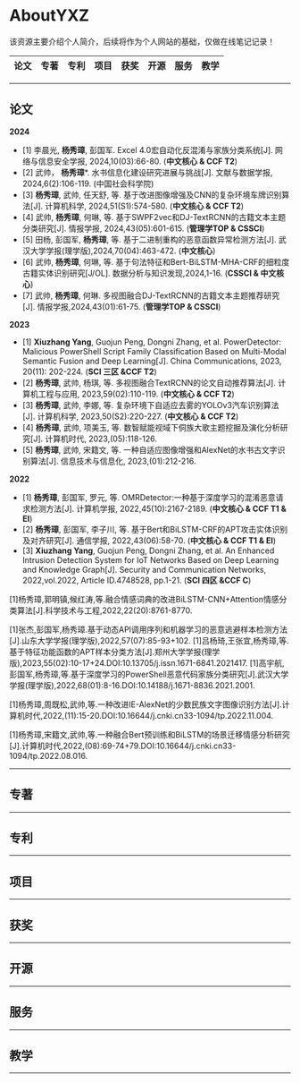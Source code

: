 # AboutYXZ
该资源主要介绍个人简介，后续将作为个人网站的基础，仅做在线笔记记录！


 论文 |  专著 |  专利 | 项目 | 获奖 | 开源 | 服务 | 教学
 ---- | ---- | ---- | ---- | ---- | ---- | ---- | ----


---

## 论文

**2024**
- [1] 李晨光, **杨秀璋**, 彭国军. Excel 4.0宏自动化反混淆与家族分类系统[J]. 网络与信息安全学报, 2024,10(03):66-80. (**中文核心 & CCF T2**)
- [2] 武帅， **杨秀璋***. 水书信息化建设研究进展与挑战[J]. 文献与数据学报, 2024,6(2):106-119. (中国社会科学院)
- [3] **杨秀璋**, 武帅, 任天舒, 等. 基于改进图像增强及CNN的复杂环境车牌识别算法[J]. 计算机科学, 2024,51(S1):574-580. (**中文核心 & CCF T2**)
- [4] 武帅, **杨秀璋**, 何琳, 等. 基于SWPF2vec和DJ-TextRCNN的古籍文本主题分类研究[J]. 情报学报, 2024,43(05):601-615. (**管理学TOP & CSSCI**)
- [5] 田杨, 彭国军, **杨秀璋**, 等. 基于二进制重构的恶意函数异常检测方法[J]. 武汉大学学报(理学版),2024,70(04):463-472. (**中文核心**)
- [6] 武帅, **杨秀璋**, 何琳, 等. 基于句法特征和Bert-BiLSTM-MHA-CRF的细粒度古籍实体识别研究[J/OL]. 数据分析与知识发现,2024,1-16. (**CSSCI & 中文核心**)
- [7] 武帅, **杨秀璋**, 何琳. 多视图融合DJ-TextRCNN的古籍文本主题推荐研究[J]. 情报学报,2024,43(01):61-75. (**管理学TOP & CSSCI**)

**2023**
- [1] **Xiuzhang Yang**, Guojun Peng, Dongni Zhang, et al. PowerDetector: Malicious PowerShell Script Family Classification Based on Multi-Modal Semantic Fusion and Deep Learning[J]. China Communications, 2023, 20(11): 202-224. (**SCI 三区 &CCF T2**)
- [2] **杨秀璋**, 武帅, 杨琪, 等. 多视图融合TextRCNN的论文自动推荐算法[J]. 计算机工程与应用, 2023,59(02):110-119. (**中文核心 & CCF T2**)
- [3] **杨秀璋**, 武帅, 李娜, 等. 复杂环境下自适应去雾的YOLOv3汽车识别算法[J]. 计算机科学, 2023,50(S2):220-227. (**中文核心 & CCF T2**)
- [4] **杨秀璋**, 武帅, 项美玉, 等. 数智赋能视域下侗族大歌主题挖掘及演化分析研究[J]. 计算机时代, 2023,(05):118-126.
- [5] **杨秀璋**, 武帅, 宋籍文, 等. 一种自适应图像增强和AlexNet的水书古文字识别算法[J]. 信息技术与信息化, 2023,(01):212-216.

**2022**
- [1] **杨秀璋**, 彭国军, 罗元, 等. OMRDetector:一种基于深度学习的混淆恶意请求检测方法[J]. 计算机学报, 2022,45(10):2167-2189.  (**中文核心 & CCF T1 & EI**)
- [2] **杨秀璋**, 彭国军, 李子川, 等. 基于Bert和BiLSTM-CRF的APT攻击实体识别及对齐研究[J]. 通信学报, 2022,43(06):58-70. (**中文核心 & CCF T1 & EI**)
- [3] **Xiuzhang Yang**, Guojun Peng, Dongni Zhang, et al. An Enhanced Intrusion Detection System for IoT Networks Based on Deep Learning and Knowledge Graph[J]. Security and Communication Networks, 2022,vol.2022, Article ID.4748528, pp.1-21. (**SCI 四区 &CCF C**)

[1]杨秀璋,郭明镇,候红涛,等.融合情感词典的改进BiLSTM-CNN+Attention情感分类算法[J].科学技术与工程,2022,22(20):8761-8770.

[1]张杰,彭国军,杨秀璋.基于动态API调用序列和机器学习的恶意逃避样本检测方法[J].山东大学学报(理学版),2022,57(07):85-93+102.
[1]吕杨琦,王张宜,杨秀璋,等.基于特征功能函数的APT样本分类方法[J].郑州大学学报(理学版),2023,55(02):10-17+24.DOI:10.13705/j.issn.1671-6841.2021417.
[1]高宇航,彭国军,杨秀璋,等.基于深度学习的PowerShell恶意代码家族分类研究[J].武汉大学学报(理学版),2022,68(01):8-16.DOI:10.14188/j.1671-8836.2021.2001.

[1]杨秀璋,周既松,武帅,等.一种改进IE-AlexNet的少数民族文字图像识别方法[J].计算机时代,2022,(11):15-20.DOI:10.16644/j.cnki.cn33-1094/tp.2022.11.004.

[1]杨秀璋,宋籍文,武帅,等.一种融合Bert预训练和BiLSTM的场景迁移情感分析研究[J].计算机时代,2022,(08):69-74+79.DOI:10.16644/j.cnki.cn33-1094/tp.2022.08.016.

---

## 专著


---

## 专利

---

## 项目

---

## 获奖


---

## 开源

---


## 服务

---

## 教学


---


